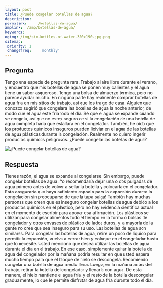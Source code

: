 ```yaml
---
layout: post
title: ¿Puede congelar botellas de agua?  
description: 
permalink:     /botellas-de-agua/
amplink:  /amp/botellas-de-agua/
keywords: 
ogimg: /img/six-bottles-of-water-300x190.jpg.png
sitemap:
 priority: 1
 changefreq:    'monthly'
---
```




## Pregunta

Tengo una especie de pregunta rara. Trabajo al aire libre durante el verano, y encuentro que mis botellas de agua se ponen muy calientes y el agua tiene un sabor asqueroso. Tengo una bolsa de almuerzo térmica, pero no parece ayudar mucho. En ninguna parte hay realmente comprar botellas de agua fría en mis sitios de trabajo, así que los traigo de casa. Alguien que conozco sugirió que congelara las botellas de agua la noche anterior, de modo que el agua esté fría todo el día. Sé que el agua se expande cuando se congela, así que no estoy seguro de si la congelación de una botella de agua completa haría que estallara en el congelador. También, he oído que los productos químicos inseguros pueden lixiviar en el agua de las botellas de agua plásticas durante la congelación. Realmente no quiero ingerir productos químicos peligrosos. ¿Puede congelar las botellas de agua?


![¿Puede congelar botellas de agua?](http://sepuedecongelar.com/img/six-bottles-of-water-300x190.jpg "¿Puede congelar botellas de agua?" )


## Respuesta

Tienes razón, el agua se expande al congelarse. Sin embargo, puede congelar botellas de agua. Yo recomendaría dejar una o dos pulgadas de agua primero antes de volver a sellar la botella y colocarla en el congelador. Esto aseguraría que haya suficiente espacio para la expansión durante la congelación sin preocuparse de que la tapa salga!
También hay muchas personas que creen que es inseguro congelar botellas de agua debido a los productos químicos en el plástico, pero no hay evidencia científica actual en el momento de escribir para apoyar esa afirmación. Los plásticos se utilizan para congelar alimentos todo el tiempo en la forma o bolsas de congelador y otros envases de plástico de lados duros, y la mayoría de la gente no cree que sea inseguro para su uso. Las botellas de agua son similares. Para congelar las botellas de agua, retire un poco de líquido para permitir la expansión, vuelva a cerrar bien y coloque en el congelador hasta que lo necesite.
Usted mencionó que desea utilizar las botellas de agua durante el día en el trabajo. En ese caso, simplemente quitar la botella de agua del congelador por la mañana podría resultar en que usted espera mucho tiempo para que el bloque de hielo se descongela. Recomiendo congelar una botella de agua medio llena. Luego, en la mañana antes del trabajo, retirar la botella del congelador y llenarla con agua. De esta manera, el hielo mantiene el agua fría, y el resto de la botella descongelar gradualmente, lo que le permite disfrutar de agua fría durante todo el día.